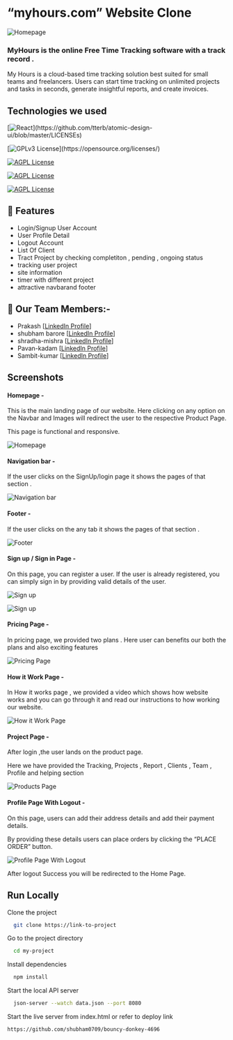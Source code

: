 # “myhours.com” Website Clone


![Homepage ](https://miro.medium.com/max/1400/1*PchcMs__zlMEZHLycGMwsA.png)
### MyHours is the online Free Time Tracking software with a track record .

My Hours is a cloud-based time tracking solution best suited for small teams and freelancers. Users can start time tracking on unlimited projects and tasks in seconds, generate insightful reports, and create invoices.



## Technologies we used
[![React](https://img.shields.io/badge/React_(17.0.2)-20232A?style=for-the-badge&logo=react&logoColor=61DAFB)](https://github.com/tterb/atomic-design-ui/blob/master/LICENSEs)

[![GPLv3 License](https://img.shields.io/badge/Redux_(4.1.2)-593D88?style=for-the-badge&logo=redux&logoColor=white)](https://opensource.org/licenses/)

[![AGPL License](https://img.shields.io/badge/Chakra%20UI-3bc7bd?style=for-the-badge&logo=chakraui&logoColor=white)](http://www.gnu.org/licenses/agpl-3.0)

[![AGPL License](https://img.shields.io/badge/Rest_API-02303A?style=for-the-badge&logo=react-router&logoColor=white)](http://www.gnu.org/licenses/agpl-3.0)

[![AGPL License](https://img.shields.io/badge/CSS3-1572B6?style=for-the-badge&logo=css3&logoColor=white)](http://www.gnu.org/licenses/agpl-3.0)

## 🚀 Features
- Login/Signup User Account
- User Profile Detail
- Logout Account
- List Of Client
- Tract Project by checking completiton , pending , ongoing status 
- tracking user project 
- site information
- timer with different project
- attractive navbarand footer

## 🚀 Our Team Members:-


- Prakash [[LinkedIn Profile](https://www.linkedin.com/in/prakash-gupta-pg/)]
- shubham barore [[LinkedIn Profile](https://www.linkedin.com/in/shubham-barore-572738159)]
- shradha-mishra [[LinkedIn Profile](https://www.linkedin.com/in/shradha-mishra-3b967914b)]
- Pavan-kadam [[LinkedIn Profile]()] 
- Sambit-kumar [[LinkedIn Profile]()]


## Screenshots

#### Homepage -

This is the main landing page of our website. Here clicking on any option on the Navbar and Images will redirect the user to the respective Product Page.

This page is functional and responsive.

![Homepage ](https://miro.medium.com/max/1400/1*PchcMs__zlMEZHLycGMwsA.png)

#### Navigation bar -

If the user clicks on the SignUp/login page it shows the pages of that section .

![Navigation bar](https://miro.medium.com/max/1400/1*PchcMs__zlMEZHLycGMwsA.png)

#### Footer -

If the user clicks on the any tab it shows the pages of that section .

![Footer](https://miro.medium.com/max/1400/1*B0rDayki8VqvyNzooTtFxg.png)


#### Sign up / Sign in Page -

On this page, you can register a user. If the user is already registered, you can simply sign in by providing valid details of the user.

![Sign up](https://miro.medium.com/max/1400/1*LADiZ93oUELacG3UkUvYuQ.png)


![Sign up](https://miro.medium.com/max/1400/1*yIu3V5RX5FqrExi25eT-KQ.png)

#### Pricing Page -

In pricing page, we provided two plans . Here user can benefits our both the plans and also exciting features

![Pricing Page](https://miro.medium.com/max/1400/1*iX2o50KjmJoThqKlceHYCg.png)

#### How it Work Page -

In How it works page , we provided a video which shows how website works and you can go through it and read our instructions to how working our website.

![How it Work Page](https://miro.medium.com/max/1400/1*iX2o50KjmJoThqKlceHYCg.png)


#### Project Page -

After login ,the user lands on the product page.

Here we have provided the Tracking, Projects , Report , Clients , Team , Profile and helping section

![Products Page](https://miro.medium.com/max/1400/1*bxjAFLMIY7dnd_3xSFIJ-Q.png)


#### Profile Page With Logout -

On this page, users can add their address details and add their payment details.

By providing these details users can place orders by clicking the “PLACE ORDER” button.

![Profile Page With Logout](https://drive.google.com/file/d/1VZdaJVGuk4ghVZBxq_Fauow_wrr-837T/view?usp=sharing)

After logout Success you will be redirected to the Home Page.




## Run Locally

Clone the project

```bash
  git clone https://link-to-project
```

Go to the project directory

```bash
  cd my-project
```

Install dependencies

```bash
  npm install
```

Start the local API server

```bash
  json-server --watch data.json --port 8080
```

Start the live server from index.html or refer to deploy link

```bash
https://github.com/shubham0709/bouncy-donkey-4696
